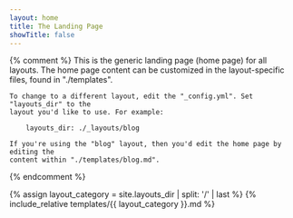 ```yaml
---
layout: home
title: The Landing Page
showTitle: false
---
```


{% comment %}
    This is the generic landing page (home page) for all layouts. The home page content
    can be customized in the layout-specific files, found in "./templates".
    
    To change to a different layout, edit the "_config.yml". Set "layouts_dir" to the
    layout you'd like to use. For example:
    
        layouts_dir: ./_layouts/blog
    
    If you're using the "blog" layout, then you'd edit the home page by editing the 
    content within "./templates/blog.md".
{% endcomment %}

{% assign layout_category = site.layouts_dir | split: '/' | last %}
{% include_relative templates/{{ layout_category }}.md %}

&nbsp;